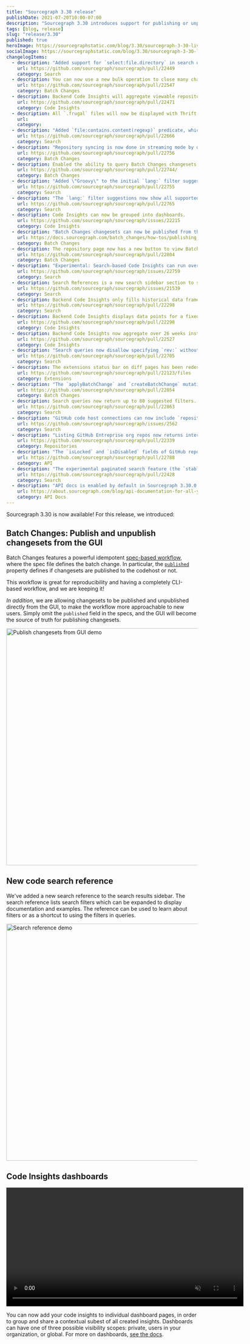```yaml
---
title: "Sourcegraph 3.30 release"
publishDate: 2021-07-20T10:00-07:00
description: "Sourcegraph 3.30 introduces support for publishing or unpublishing changesets from the GUI, a new search reference to the search results sidebar, and Code Insights dashboards."
tags: [blog, release]
slug: "release/3.30"
published: true
heroImage: https://sourcegraphstatic.com/blog/3.30/sourcegraph-3-30-live.png
socialImage: https://sourcegraphstatic.com/blog/3.30/sourcegraph-3-30-live.png
changelogItems:
  - description: "Added support for `select:file.directory` in search queries, which returns unique directory paths for results that satisfy the query."
    url: https://github.com/sourcegraph/sourcegraph/pull/22449
    category: Search
  - description: You can now use a new bulk operation to close many changesets at once in Batch Changes.
    url: https://github.com/sourcegraph/sourcegraph/pull/22547
    category: Batch Changes
  - description: Backend Code Insights will aggregate viewable repositories based on the authenticated user.
    url: https://github.com/sourcegraph/sourcegraph/pull/22471
    category: Code Insights
  - description: All `.frugal` files will now be displayed with Thrift syntax highlighting.
    url:
    category:
  - description: "Added `file:contains.content(regexp)` predicate, which filters only to files that contain matches of the given pattern."
    url: https://github.com/sourcegraph/sourcegraph/pull/22666
    category: Search
  - description: "Repository syncing is now done in streaming mode by default. Customers with many repositories should notice code host updates much faster, with repo-updater consuming less memory. Using the previous batch mode can be done by setting the `ENABLE_STREAMING_REPOS_SYNCER` environment variable to `false` in `repo-updater`. That environment variable will be deleted in the next release."
    url: https://github.com/sourcegraph/sourcegraph/pull/22756
    category: Batch Changes
  - description: Enabled the ability to query Batch Changes changesets, changesets stats, and file diff stats for an individual repository via the Sourcegraph GraphQL API.
    url: https://github.com/sourcegraph/sourcegraph/pull/22744/
    category: Batch Changes
  - description: "Added \"Groovy\" to the initial `lang:` filter suggestions in the search bar."
    url: https://github.com/sourcegraph/sourcegraph/pull/22755
    category: Search
  - description: "The `lang:` filter suggestions now show all supported, matching languages as the user types a language name."
    url: https://github.com/sourcegraph/sourcegraph/pull/22765
    category: Search
  - description: Code Insights can now be grouped into dashboards.
    url: https://github.com/sourcegraph/sourcegraph/issues/22215
    category: Code Insights
  - description: "Batch Changes changesets can now be published from the Sourcegraph UI."
    url: https://docs.sourcegraph.com/batch_changes/how-tos/publishing_changesets#within-the-ui
    category: Batch Changes
  - description: The repository page now has a new button to view Batch Change changesets created in that specific repository, with a badge indicating how many changesets are currently open.
    url: https://github.com/sourcegraph/sourcegraph/pull/22804
    category: Batch Changes
  - description: "Experimental: Search-based Code Insights can run over all repositories on the instance. To enable, use the feature flag `\"experimentalFeatures\": { \"codeInsightsAllRepos\": true }`."
    url: https://github.com/sourcegraph/sourcegraph/issues/22759
    category: Search
  - description: Search References is a new search sidebar section to simplify learning about the available search filters directly where they are used.
    url: https://github.com/sourcegraph/sourcegraph/issues/21539
    category: Search
  - description: Backend Code Insights only fills historical data frames that have changed, to reduce the number of searches required.
    url: https://github.com/sourcegraph/sourcegraph/pull/22298
    category: Search
  - description: Backend Code Insights displays data points for a fixed six-month period in two-week intervals, and will carry missing observations forward.
    url: https://github.com/sourcegraph/sourcegraph/pull/22298
    category: Code Insights
  - description: Backend Code Insights now aggregate over 26 weeks instead of six months.
    url: https://github.com/sourcegraph/sourcegraph/pull/22527
    category: Code Insights
  - description: "Search queries now disallow specifying `rev:` without `repo:`. Note that to search across potentially multiple revisions, a query like `repo:.* rev:\u003crevision\u003e` remains valid."
    url: https://github.com/sourcegraph/sourcegraph/pull/22705
    category: Search
  - description: The extensions status bar on diff pages has been redesigned and now shows information for both the base and head commits.
    url: https://github.com/sourcegraph/sourcegraph/pull/22123/files
    category: Extensions
  - description: "The `applyBatchChange` and `createBatchChange` mutations now accept an optional `publicationStates` argument to set the publication state of specific changesets within the batch change. [#22485](https://github.com/sourcegraph/sourcegraph/pull/22485) and"
    url: https://github.com/sourcegraph/sourcegraph/pull/22854
    category: Batch Changes
  - description: Search queries now return up to 80 suggested filters. Previously we returned up to 24.
    url: https://github.com/sourcegraph/sourcegraph/pull/22863
    category: Search
  - description: "GitHub code host connections can now include `repositoryQuery` entries that match more than 1,000 repositories from the GitHub search API without requiring the previously documented workaround of splitting the query up with `created:` qualifiers, which is now done automatically."
    url: https://github.com/sourcegraph/sourcegraph/issues/2562
    category: Search
  - description: "Listing GitHub Entreprise org repos now returns internal repos as well."
    url: https://github.com/sourcegraph/sourcegraph/pull/22339
    category: Repositories
  - description: "The `isLocked` and `isDisabled` fields of GitHub repositories are now fetched correctly from the GraphQL API of GitHub Enterprise instances. Users that rely on the `repos` config in GitHub code host connections should update so that locked and disabled repositories defined in that list are actually skipped."
    url: https://github.com/sourcegraph/sourcegraph/pull/22788
    category: API
  - description: "The experimental paginated search feature (the `stable:` keyword) has been removed, to be replaced with streaming search."
    url: https://github.com/sourcegraph/sourcegraph/pull/22428
    category: Search
  - description: "API docs is enabled by default in Sourcegraph 3.30.0. It can be disabled by adding `\"apiDocs\": false` to the `experimentalFeatures` section of user settings."
    url: https://about.sourcegraph.com/blog/api-documentation-for-all-your-code/
    category: API Docs
---
```


Sourcegraph 3.30 is now available! For this release, we introduced:

## Batch Changes: Publish and unpublish changesets from the GUI

Batch Changes features a powerful idempotent [spec-based workflow](https://docs.sourcegraph.com/batch_changes/explanations/batch_changes_design), where the spec file defines the batch change. In particular, the [`published`](https://docs.sourcegraph.com/batch_changes/references/batch_spec_yaml_reference#changesettemplate-published) property defines if changesets are published to the codehost or not.

This workflow is great for reproducibility and having a completely CLI-based workflow, and we are keeping it!

_In addition_, we are allowing changesets to be published and unpublished directly from the GUI, to make the workflow more approachable to new users. Simply omit the `published` field in the specs, and the GUI will become the source of truth for publishing changesets.

<p>
  <img src="https://storage.googleapis.com/sourcegraph-assets/blog/3.30/publish-from-gui.gif" width="625" alt="Publish changesets from GUI demo">
</p>

## New code search reference

We've added a new search reference to the search results sidebar. The search reference lists search filters which can be expanded to display documentation and examples. The reference can be used to learn about filters or as a shortcut to using the filters in queries. 

<p>
  <img src="https://storage.googleapis.com/sourcegraph-assets/blog/redesign/search-ref.gif" width="625" alt="Search reference demo">
</p>

## Code Insights dashboards 

<p><video autoplay loop muted playsinline style="width:625px">
  <source src="https://sourcegraphstatic.com/blog/3.30/insights_dashboards.mp4" type="video/mp4">
 </video></p>

You can now add your code insights to individual dashboard pages, in order to group and share a contextual subest of all created insights. Dashboards can have one of three possible visibility scopes: private, users in your organization, or global. For more on dashboards, [see the docs](https://docs.sourcegraph.com/code_insights/explanations/viewing_code_insights#insights-dashboards). 
